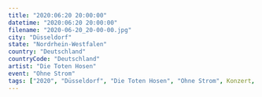 ```yaml
---
title: "2020:06:20 20:00:00"
datetime: "2020:06:20 20:00:00"
filename: "2020-06-20_20-00-00.jpg"
city: "Düsseldorf"
state: "Nordrhein-Westfalen"
country: "Deutschland"
countryCode: "Deutschland"
artist: "Die Toten Hosen"
event: "Ohne Strom"
tags: ["2020", "Düsseldorf", "Die Toten Hosen", "Ohne Strom", Konzert, "Deutschland"]
---
```

